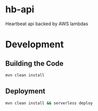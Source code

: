 # hb-api  

Heartbeat api backed by AWS lambdas

# Development  

## Building the Code  

```bash
mvn clean install
```

## Deployment  

```bash
mvn clean install && serverless deploy
```
